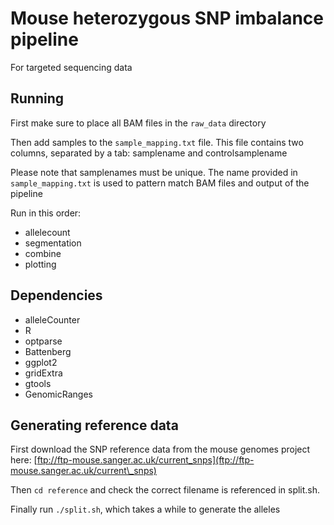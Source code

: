 # Mouse heterozygous SNP imbalance pipeline

For targeted sequencing data

## Running

First make sure to place all BAM files in the `raw_data` directory

Then add samples to the `sample_mapping.txt` file. This file contains two columns, separated by a tab: samplename and controlsamplename

Please note that samplenames must be unique. The name provided in `sample_mapping.txt` is used to pattern match BAM files and output of the pipeline

Run in this order:
 * allelecount
 * segmentation
 * combine
 * plotting

## Dependencies
 * alleleCounter
 * R
 * optparse
 * Battenberg
 * ggplot2
 * gridExtra
 * gtools
 * GenomicRanges 

## Generating reference data

First download the SNP reference data from the mouse genomes project here: [ftp://ftp-mouse.sanger.ac.uk/current_snps](ftp://ftp-mouse.sanger.ac.uk/current\_snps)

Then `cd reference` and check the correct filename is referenced in split.sh.

Finally run `./split.sh`, which takes a while to generate the alleles
